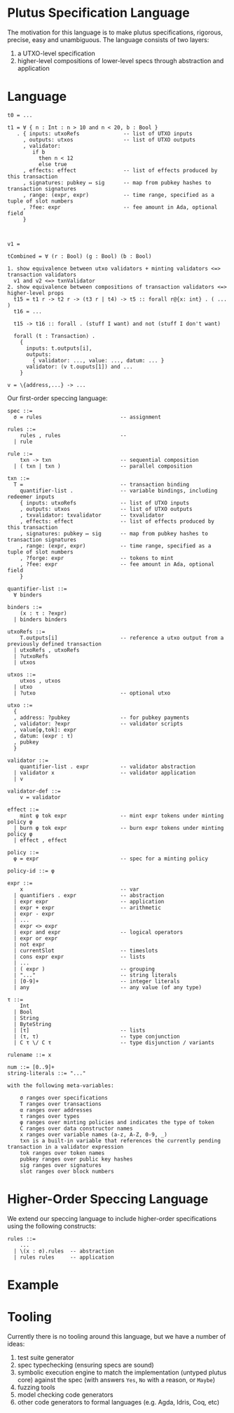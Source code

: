 # Plutus Specification Language

The motivation for this language is to make plutus specifications, rigorous,
precise, easy and unambiguous. The language consists of two layers:

  1. a UTXO-level specification
  2. higher-level compositions of lower-level specs through abstraction and application

# Language

```
t0 = ...

t1 = ∀ { n : Int : n > 10 and n < 20, b : Bool }
   . { inputs: utxoRefs              -- list of UTXO inputs
     , outputs: utxos                -- list of UTXO outputs
     , validator:
        if b
          then n < 12
          else true
     , effects: effect               -- list of effects produced by this transaction
     , signatures: pubkey ↦ sig      -- map from pubkey hashes to transaction signatures
     , range: (expr, expr)           -- time range, specified as a tuple of slot numbers
     , ?fee: expr                    -- fee amount in Ada, optional field
     }



v1 =

tCombined = ∀ (r : Bool) (g : Bool) (b : Bool)

1. show equivalence between utxo validators + minting validators <=> transaction validators
  v1 and v2 <=> txnValidator
2. show equivalence between compositions of transaction validators <=> higher-level props
  t15 = t1 r -> t2 r -> (t3 r | t4) -> t5 :: forall r@{x: int} . ( ... )
  t16 = ...

  t15 -> t16 :: forall . (stuff I want) and not (stuff I don't want)

  forall (t : Transaction) .
    {
      inputs: t.outputs[i],
      outputs:
        { validator: ..., value: ..., datum: ... }
      validator: (v t.ouputs[1]) and ...
    }

v = \{address,...} -> ...
```

Our first-order speccing language:

```
spec ::=
  σ = rules                         -- assignment

rules ::=
    rules , rules                   --
  | rule

rule ::=
    txn -> txn                      -- sequential composition
  | ( txn | txn )                   -- parallel composition

txn ::=
  T =                               -- transaction binding
    quantifier-list .               -- variable bindings, including redeemer inputs
    { inputs: utxoRefs              -- list of UTXO inputs
    , outputs: utxos                -- list of UTXO outputs
    , txvalidator: txvalidator      -- txvalidator
    , effects: effect               -- list of effects produced by this transaction
    , signatures: pubkey ↦ sig      -- map from pubkey hashes to transaction signatures
    , range: (expr, expr)           -- time range, specified as a tuple of slot numbers
    , ?forge: expr                  -- tokens to mint
    , ?fee: expr                    -- fee amount in Ada, optional field
    }

quantifier-list ::=
  ∀ binders

binders ::=
    (x : τ : ?expr)
  | binders binders

utxoRefs ::=
    T.outputs[i]                    -- reference a utxo output from a previously defined transaction
  | utxoRefs , utxoRefs
  | ?utxoRefs
  | utxos

utxos ::=
    utxos , utxos
  | utxo
  | ?utxo                           -- optional utxo

utxo ::=
  {
  , address: ?pubkey                -- for pubkey payments
  , validator: ?expr                -- validator scripts
  , value[φ,tok]: expr
  , datum: (expr : τ)
  , pubkey
  }

validator ::=
    quantifier-list . expr          -- validator abstraction
  | validator x                     -- validator application
  | v

validator-def ::=
    v = validator

effect ::=
    mint φ tok expr                 -- mint expr tokens under minting policy φ
  | burn φ tok expr                 -- burn expr tokens under minting policy φ
  | effect , effect

policy ::=
  φ = expr                          -- spec for a minting policy

policy-id ::= φ

expr ::=
    x                               -- var
  | quantifiers . expr              -- abstraction
  | expr expr                       -- application
  | expr + expr                     -- arithmetic
  | expr - expr
  | ...
  | expr <> expr
  | expr and expr                   -- logical operators
  | expr or expr
  | not expr
  | currentSlot                     -- timeslots
  | cons expr expr                  -- lists
  | ...
  | ( expr )                        -- grouping
  | "..."                           -- string literals
  | [0-9]+                          -- integer literals
  | any                             -- any value (of any type)

τ ::=
    Int
  | Bool
  | String
  | ByteString
  | [τ]                             -- lists
  | (τ, τ)                          -- type conjunction
  | C τ \/ C τ                      -- type disjunction / variants

rulename ::= x

num ::= [0..9]+
string-literals ::= "..."

with the following meta-variables:

    σ ranges over specifications
    T ranges over transactions
    α ranges over addresses
    τ ranges over types
    φ ranges over minting policies and indicates the type of token
    C ranges over data constructor names
    x ranges over variable names (a-z, A-Z, 0-9, _)
    txn is a built-in variable that references the currently pending transaction in a validator expression
    tok ranges over token names
    pubkey ranges over public key hashes
    sig ranges over signatures
    slot ranges over block numbers
```

# Higher-Order Speccing Language

We extend our speccing language to include higher-order specifications
using the following constructs:

```
rules ::=
    ...
  | \(x : σ).rules  -- abstraction
  | rules rules     -- application
```

# Example

# Tooling

Currently there is no tooling around this language, but we have a number of ideas:

  1. test suite generator
  2. spec typechecking (ensuring specs are sound)
  3. symbolic execution engine to match the implementation (untyped plutus core)
     against the spec (with answers `Yes`, `No` with a reason, or `Maybe`)
  4. fuzzing tools
  5. model checking code generators
  6. other code generators to formal languages (e.g. Agda, Idris, Coq, etc)

